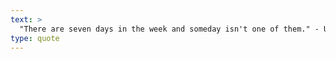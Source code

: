 ```yaml
---
text: >
  "There are seven days in the week and someday isn't one of them." - Unknown
type: quote
---
```

